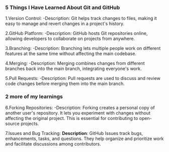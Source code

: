 ### 5 Things I Have Learned About Git and GitHub

1.Version Control:
   -Description: Git helps track changes to files, making it easy to manage and revert changes in a project's history.

2.GitHub Platform:
   -Description: GitHub hosts Git repositories online, allowing developers to collaborate on projects from anywhere.

3.Branching:
   -Description: Branching lets multiple people work on different features at the same time without affecting the main codebase.

4.Merging:
   -Description: Merging combines changes from different branches back into the main branch, integrating everyone's work.

5.Pull Requests:
   -Description: Pull requests are used to discuss and review code changes before merging them into the main branch.

### 2 more of my learnings

6.Forking Repositories:
   -Description: Forking creates a personal copy of another user's repository. It lets you experiment with changes without affecting the original project. This is essential for contributing to open-source projects.

7.Issues and Bug Tracking:
   **Description**: GitHub Issues track bugs, enhancements, tasks, and questions. They help organize and prioritize work and facilitate discussions among contributors.